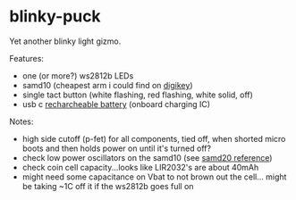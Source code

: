 # blinky-puck

Yet another blinky light gizmo.

Features:

- one (or more?) ws2812b LEDs
- samd10 (cheapest arm i could find on
  [digikey](https://www.digikey.com/en/products/detail/microchip-technology/ATSAMD10D13A-MUT/5226468))
- single tact button (white flashing, red flashing, white solid, off)
- usb c [recharcheable
  battery](https://www.amazon.com/Rechargeable-Batteries-Lithium-Button-CR2032/dp/B07S51KBYY?th=1)
  (onboard charging IC)

Notes:

- high side cutoff (p-fet) for all components, tied off, when shorted micro
  boots and then holds power on until it's turned off?
- check low power oscillators on the samd10 (see [samd20
  reference](https://blog.thea.codes/understanding-the-sam-d21-clocks/))
- check coin cell capacity...looks like LIR2032's are about 40mAh
- might need some capacitance on Vbat to not brown out the cell... might be
  taking ~1C off it if the ws2812b goes full on

